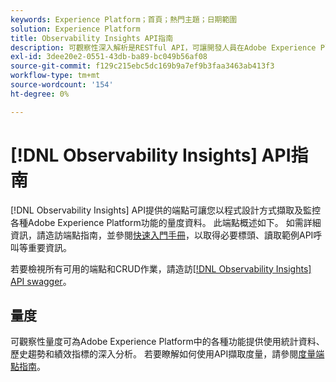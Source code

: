 ```yaml
---
keywords: Experience Platform；首頁；熱門主題；日期範圍
solution: Experience Platform
title: Observability Insights API指南
description: 可觀察性深入解析是RESTful API，可讓開發人員在Adobe Experience Platform中公開關鍵可觀察性量度。 這些量度可深入分析Experience Platform使用統計資料、Experience Platform服務的健康情況檢查、歷史趨勢，以及各種Experience Platform功能的績效指標。
exl-id: 3dee20e2-0551-43db-ba89-bc049b56af08
source-git-commit: f129c215ebc5dc169b9a7ef9b3faa3463ab413f3
workflow-type: tm+mt
source-wordcount: '154'
ht-degree: 0%

---
```


# [!DNL Observability Insights] API指南

[!DNL Observability Insights] API提供的端點可讓您以程式設計方式擷取及監控各種Adobe Experience Platform功能的量度資料。 此端點概述如下。 如需詳細資訊，請造訪端點指南，並參閱[快速入門手冊](./getting-started.md)，以取得必要標頭、讀取範例API呼叫等重要資訊。

若要檢視所有可用的端點和CRUD作業，請造訪[[!DNL Observability Insights] API swagger](https://www.adobe.io/experience-platform-apis/references/observability-insights/)。

## 量度

可觀察性量度可為Adobe Experience Platform中的各種功能提供使用統計資料、歷史趨勢和績效指標的深入分析。 若要瞭解如何使用API擷取度量，請參閱[度量端點指南](./metrics.md)。
